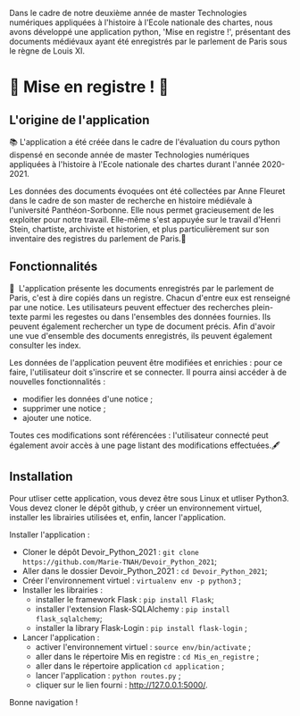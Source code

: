 Dans le cadre de notre deuxième année de master Technologies numériques appliquées à l'histoire à l'Ecole nationale des chartes, nous avons développé une application python, 'Mise en registre !', présentant des documents médiévaux ayant été enregistrés par le parlement de Paris sous le règne de Louis XI.

# 👑 Mise en registre ! 👑 

## L'origine de l'application

📚 L'application a été créée dans le cadre de l'évaluation du cours python dispensé en seconde année de master Technologies numériques appliquées à l'histoire à l'Ecole nationale des chartes durant l'année 2020-2021.

Les données des documents évoquées ont été collectées par Anne Fleuret dans le cadre de son master de recherche en histoire médiévale à l'université Panthéon-Sorbonne. Elle nous permet gracieusement de les exploiter pour notre travail. Elle-même s'est appuyée sur le travail d'Henri Stein, chartiste, archiviste et historien, et plus particulièrement sur son inventaire des registres du parlement de Paris.📙


## Fonctionnalités

📜 	L'application présente les documents enregistrés par le parlement de Paris, c'est à dire copiés dans un registre. Chacun d'entre eux est renseigné par une notice. Les utilisateurs peuvent effectuer des recherches plein-texte parmi les regestes ou dans l'ensembles des données fournies. Ils peuvent également rechercher un type de document précis. Afin d'avoir une vue d'ensemble des documents enregistrés, ils peuvent également consulter les index.

Les données de l'application peuvent être modifiées et enrichies : pour ce faire, l'utilisateur doit s'inscrire et se connecter. Il pourra ainsi accéder à de nouvelles fonctionnalités :
* modifier les données d'une notice ;
* supprimer une notice ;
* ajouter une notice. 

Toutes ces modifications sont référencées : l'utilisateur connecté peut également avoir accès à une page listant des modifications effectuées.🖋


## Installation

Pour utliser cette application, vous devez être sous Linux et utliser Python3. Vous devez cloner le dépôt github, y créer un environnement virtuel, installer les librairies utilisées et, enfin, lancer l'application.

Installer l'application :
* Cloner le dépôt Devoir_Python_2021 : `git clone https://github.com/Marie-TNAH/Devoir_Python_2021`;
* Aller dans le dossier Devoir_Python_2021 : `cd Devoir_Python_2021`;
* Créer l'environnement virtuel : `virtualenv env -p python3` ;
* Installer les librairies :
  * installer le framework Flask : `pip install Flask`;
  * installer l'extension Flask-SQLAlchemy : `pip install flask_sqlalchemy`;
  * installer la library Flask-Login : `pip install flask-login` ;
* Lancer l'application :
  * activer l'environnement virtuel : `source env/bin/activate` ;
  * aller dans le répertoire Mis en registre : `cd Mis_en_registre` ;
  * aller dans le répertoire application `cd application` ;
  * lancer l'application : `python routes.py` ;
  * cliquer sur le lien fourni : http://127.0.0.1:5000/. 
 
 Bonne navigation !

